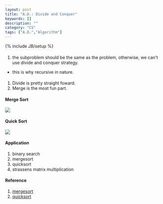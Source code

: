 ```yaml
---
layout: post
title: "A.D.: Divide and Conquer"
keywords: []
description: ""
category: "CS"
tags: ["A.D.","Algorithm"]
---
```

{% include JB/setup %}

####
1. the subproblem should be the same as the problem, otherwise, we can't use
   divide and conquer strategy.
- this is why recursive in nature.

#### 
1. Divide is pretty straight foward.
2. Merge is the most fun part.



#### Merge Sort
<img
src="{{IMAGE_PATH}}/computer-science-algorithm-design-paradigm-divide-and-conquer-mergesort.gif" />

#### Quick Sort

<img
src="{{IMAGE_PATH}}/computer-science-algorithm-design-paradigm-divide-and-conquer-quicksort.gif" />


#### Application
1. binary search
2. mergesort
3. quicksort
4. strassens matrix multiplication

#### Reference
1. [mergesort](https://en.wikipedia.org/wiki/Merge_sort)
1. [quicksort](https://en.wikipedia.org/wiki/Quicksort)
